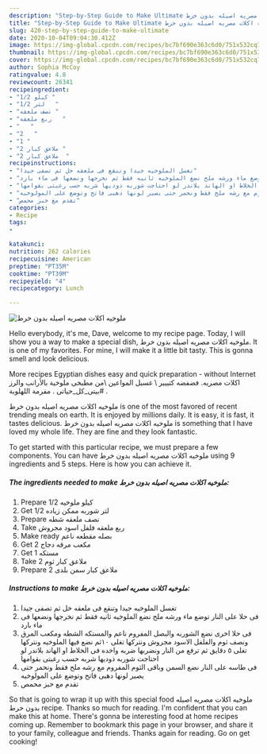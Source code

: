 ```yaml
---
description: "Step-by-Step Guide to Make Ultimate ملوخيه اكلات مصريه اصيله بدون خرط"
title: "Step-by-Step Guide to Make Ultimate ملوخيه اكلات مصريه اصيله بدون خرط"
slug: 420-step-by-step-guide-to-make-ultimate
date: 2020-10-04T09:04:30.412Z
image: https://img-global.cpcdn.com/recipes/bc7bf690e363c6d0/751x532cq70/الصورة-الرئيسية-لوصفةملوخيه-اكلات-مصريه-اصيله-بدون-خرط.jpg
thumbnail: https://img-global.cpcdn.com/recipes/bc7bf690e363c6d0/751x532cq70/الصورة-الرئيسية-لوصفةملوخيه-اكلات-مصريه-اصيله-بدون-خرط.jpg
cover: https://img-global.cpcdn.com/recipes/bc7bf690e363c6d0/751x532cq70/الصورة-الرئيسية-لوصفةملوخيه-اكلات-مصريه-اصيله-بدون-خرط.jpg
author: Sophia McCoy
ratingvalue: 4.8
reviewcount: 26341
recipeingredient:
- "1/2 كيلو "
- "1/2 لتر   "
- "نصف ملعقه "
- "ربع ملعقه   "
- "   "
- "2   "
- "1 "
- "2 ملاعق كبار "
- "2 ملاعق كبار  "
recipeinstructions:
- "تغسل الملوخيه جيدا وتنقع فى ملعقه خل ثم تصفى جيدا"
- "فى حلا على النار توضع ماء ورشه ملح نضع الملوخيه ثانيه فقط ثم نخرجها ونضعها فى ماء بارد"
- "فى حلا اخرى نضع الشوربه والبصل المفروم ناعم والمستكه الشطه ومكعب المرق ونصف ثوم والفلفل الاسود مجروش ونتركها تغلى ١٠ثم نضع فيها الملوخيه ونتركها تغلى ٥ دقايق ثم ترفع من النار ونضربها ضربه واخده فى الخلاط او الهاند بلاندر لو احتاجت شوربه ذوديها شربه حسب رغبتى بقوامها"
- "فى طاسه على النار نضع السمن وباقى الثوم المفروم مع رشه ملح فقط ونحمر حتى يصير لونها دهبى فاتح وتوضع على المولوخيه"
- "تقدم مع خبز محمص"
categories:
- Recipe
tags:
- 

katakunci:  
nutrition: 262 calories
recipecuisine: American
preptime: "PT35M"
cooktime: "PT39M"
recipeyield: "4"
recipecategory: Lunch

---
```



![ملوخيه اكلات مصريه اصيله بدون خرط](https://img-global.cpcdn.com/recipes/bc7bf690e363c6d0/751x532cq70/الصورة-الرئيسية-لوصفةملوخيه-اكلات-مصريه-اصيله-بدون-خرط.jpg)

Hello everybody, it's me, Dave, welcome to my recipe page. Today, I will show you a way to make a special dish, ملوخيه اكلات مصريه اصيله بدون خرط. It is one of my favorites. For mine, I will make it a little bit tasty. This is gonna smell and look delicious.

More recipes Egyptian dishes easy and quick preparation - without Internet اكلات مصريه. فضفضه كتييير \ غسيل المواعين \من مطبخى ملوخية بالأرانب والرز \#بيتى_كل_حياتى . مفرمة اللهلوبة .

ملوخيه اكلات مصريه اصيله بدون خرط is one of the most favored of recent trending meals on earth. It is enjoyed by millions daily. It is easy, it is fast, it tastes delicious. ملوخيه اكلات مصريه اصيله بدون خرط is something that I have loved my whole life. They are fine and they look fantastic.


To get started with this particular recipe, we must prepare a few components. You can have ملوخيه اكلات مصريه اصيله بدون خرط using 9 ingredients and 5 steps. Here is how you can achieve it.

<!--inarticleads1-->

##### The ingredients needed to make ملوخيه اكلات مصريه اصيله بدون خرط:

1. Prepare 1/2 كيلو ملوخيه
1. Get 1/2 لتر شوربه ممكن زياده
1. Prepare نصف ملعقه شطه
1. Take ربع ملعقه فلفل اسود مجروش
1. Make ready  بصله مقطعه ناعم
1. Get 2 مكعب مرقه دجاج
1. Get 1 مستكه
1. Take 2 ملاعق كبار ثوم
1. Prepare 2 ملاعق كبار سمن بلدى




<!--inarticleads2-->

##### Instructions to make ملوخيه اكلات مصريه اصيله بدون خرط:

1. تغسل الملوخيه جيدا وتنقع فى ملعقه خل ثم تصفى جيدا
1. فى حلا على النار توضع ماء ورشه ملح نضع الملوخيه ثانيه فقط ثم نخرجها ونضعها فى ماء بارد
1. فى حلا اخرى نضع الشوربه والبصل المفروم ناعم والمستكه الشطه ومكعب المرق ونصف ثوم والفلفل الاسود مجروش ونتركها تغلى ١٠ثم نضع فيها الملوخيه ونتركها تغلى ٥ دقايق ثم ترفع من النار ونضربها ضربه واخده فى الخلاط او الهاند بلاندر لو احتاجت شوربه ذوديها شربه حسب رغبتى بقوامها
1. فى طاسه على النار نضع السمن وباقى الثوم المفروم مع رشه ملح فقط ونحمر حتى يصير لونها دهبى فاتح وتوضع على المولوخيه
1. تقدم مع خبز محمص




So that is going to wrap it up with this special food ملوخيه اكلات مصريه اصيله بدون خرط recipe. Thanks so much for reading. I'm confident that you can make this at home. There's gonna be interesting food at home recipes coming up. Remember to bookmark this page in your browser, and share it to your family, colleague and friends. Thanks again for reading. Go on get cooking!
